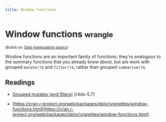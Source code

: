 ```yaml
---
title: Window functions
---
```


<!-- Generated automatically from window-functions.yml. Do not edit by hand -->

# Window functions <small class='wrangle'>wrangle</small>
<small>(Builds on: [Data manipulation basics](manip-basics.md))</small>

Window functions are an important family of functions; they're analogous
to the summary functions that you already know about, but are work with
grouped `mutate()`s and `filter()`s, rather than grouped `summarise()`s.

## Readings

  * [Grouped mutates (and filters)](http://r4ds.had.co.nz/transform.html#grouped-mutates-and-filters) [r4ds-5.7]

  * [https://cran.r-project.org/web/packages/dplyr/vignettes/window-functions.html](https://cran.r-project.org/web/packages/dplyr/vignettes/window-functions.html)



